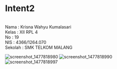 # Intent2
<br>Nama : Krisna Wahyu Kumalasari 
<br>Kelas : XII RPL 4 
<br>No : 19 
<br>NIS : 4366/1264.070 
<br>Sekolah : SMK TELKOM MALANG

![screenshot_1477818980](https://cloud.githubusercontent.com/assets/15698947/19835533/8e1975fe-9ebc-11e6-9458-0b19639c3b5c.png)
![screenshot_1477818990](https://cloud.githubusercontent.com/assets/15698947/19835534/8e4abdee-9ebc-11e6-911d-2472367e09d3.png)
![screenshot_1477818997](https://cloud.githubusercontent.com/assets/15698947/19835535/8e722e10-9ebc-11e6-9c98-3f0c7d87b13c.png)
